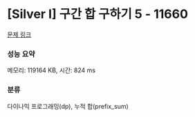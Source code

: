# [Silver I] 구간 합 구하기 5 - 11660 

[문제 링크](https://www.acmicpc.net/problem/11660) 

### 성능 요약

메모리: 119164 KB, 시간: 824 ms

### 분류

다이나믹 프로그래밍(dp), 누적 합(prefix_sum)

